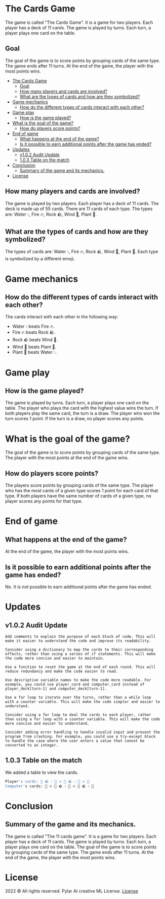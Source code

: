 # The Cards Game

The game is called "The Cards Game". It is a game for two players. Each player has a deck of 11 cards. The game is played by turns. Each turn, a player plays one card on the table.

## Goal

The goal of the game is to score points by grouping cards of the same type. The game ends after 11 turns. At the end of the game, the player with the most points wins.

- [The Cards Game](#the-cards-game)
  - [Goal](#goal)
  - [How many players and cards are involved?](#how-many-players-and-cards-are-involved)
  - [What are the types of cards and how are they symbolized?](#what-are-the-types-of-cards-and-how-are-they-symbolized)
- [Game mechanics](#game-mechanics)
  - [How do the different types of cards interact with each other?](#how-do-the-different-types-of-cards-interact-with-each-other)
- [Game play](#game-play)
  - [How is the game played?](#how-is-the-game-played)
- [What is the goal of the game?](#what-is-the-goal-of-the-game)
  - [How do players score points?](#how-do-players-score-points)
- [End of game](#end-of-game)
  - [What happens at the end of the game?](#what-happens-at-the-end-of-the-game)
  - [Is it possible to earn additional points after the game has ended?](#is-it-possible-to-earn-additional-points-after-the-game-has-ended)
- [Updates](#updates)
  - [v1.0.2 Audit Update](#v102-audit-update)
  - [1.0.3 Table on the match](#103-table-on-the-match)
- [Conclusion](#conclusion)
  - [Summary of the game and its mechanics.](#summary-of-the-game-and-its-mechanics)
- [License](#license)

## How many players and cards are involved?

The game is played by two players. Each player has a deck of 11 cards. The deck is made up of 55 cards. There are 11 cards of each type. The types are: Water 💧, Fire 🔥, Rock 🪨, Wind 💨, Plant 🌱.

## What are the types of cards and how are they symbolized?

The types of cards are: Water 💧, Fire 🔥, Rock 🪨, Wind 💨, Plant 🌱. Each type is symbolized by a different emoji.

# Game mechanics

## How do the different types of cards interact with each other?

The cards interact with each other in the following way:

- Water 💧 beats Fire 🔥.
- Fire 🔥 beats Rock 🪨.
- Rock 🪨 beats Wind 💨.
- Wind 💨 beats Plant 🌱.
- Plant 🌱 beats Water 💧.

# Game play

## How is the game played?

The game is played by turns. Each turn, a player plays one card on the table. The player who plays the card with the highest value wins the turn. If both players play the same card, the turn is a draw. The player who won the turn scores 1 point. If the turn is a draw, no player scores any points.

# What is the goal of the game?

The goal of the game is to score points by grouping cards of the same type. The player with the most points at the end of the game wins.

## How do players score points?

The players score points by grouping cards of the same type. The player who has the most cards of a given type scores 1 point for each card of that type. If both players have the same number of cards of a given type, no player scores any points for that type.

# End of game

## What happens at the end of the game?

At the end of the game, the player with the most points wins.

## Is it possible to earn additional points after the game has ended?

No. It is not possible to earn additional points after the game has ended.

# Updates

## v1.0.2 Audit Update

    Add comments to explain the purpose of each block of code. This will make it easier to understand the code and improve its readability.

    Consider using a dictionary to map the cards to their corresponding effects, rather than using a series of if statements. This will make the code more concise and easier to maintain.

    Use a function to reset the game at the end of each round. This will reduce redundancy and make the code easier to read.

    Use descriptive variable names to make the code more readable. For example, you could use player_card and computer_card instead of player_deck[turn-1] and computer_deck[turn-1].

    Use a for loop to iterate over the turns, rather than a while loop with a counter variable. This will make the code simpler and easier to understand.

    Consider using a for loop to deal the cards to each player, rather than using a for loop with a counter variable. This will make the code more concise and easier to understand.

    Consider adding error handling to handle invalid input and prevent the program from crashing. For example, you could use a try-except block to handle the case where the user enters a value that cannot be converted to an integer.

## 1.0.3 Table on the match

We added a table to view the cards.

```bash
Player's cards: 🌱 🪨 💧 💨 🔥 🌱 🪨 💧 💨 🔥 🌱
Computer's cards: 💨 🔥 🌱 🪨 💧 💨 🔥 🌱 🪨 💧 💨
```

# Conclusion

## Summary of the game and its mechanics.

The game is called "The 11 cards game". It is a game for two players. Each player has a deck of 11 cards. The game is played by turns. Each turn, a player plays one card on the table. The goal of the game is to score points by grouping cards of the same type. The game ends after 11 turns. At the end of the game, the player with the most points wins.

# License

2022 © All rights reserved. Pylar AI creative ML License. [License](https://huggingface.co/spaces/superdatas/LICENSE)
